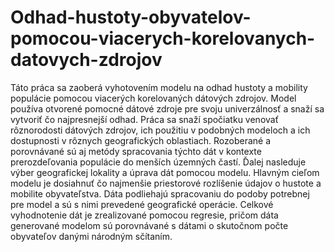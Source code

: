# Odhad-hustoty-obyvatelov-pomocou-viacerych-korelovanych-datovych-zdrojov

Táto práca sa zaoberá vyhotovením modelu na odhad hustoty a mobility populácie pomocou viacerých korelovaných dátových zdrojov. Model používa otvorené
pomocné dátové zdroje pre svoju univerzálnosť a snaží sa vytvoriť čo najpresnejší odhad. Práca sa snaží spočiatku venovať rôznorodosti dátových zdrojov, ich
použitiu v podobných modeloch a ich dostupnosti v rôznych geografických oblastiach. Rozoberané a porovnávané sú aj metódy spracovania týchto dát v kontexte prerozdeľovania populácie do menších územných častí. Ďalej nasleduje výber geografickej lokality a úprava dát pomocou modelu. Hlavným cieľom modelu
je dosiahnuť čo najmenšie priestorové rozlíšenie údajov o hustote a mobilite obyvateľstva. Dáta podliehajú spracovaniu do podoby potrebnej pre model a sú s
nimi prevedené geografické operácie. Celkové vyhodnotenie dát je zrealizované
pomocou regresie, pričom dáta generované modelom sú porovnávané s dátami
o skutočnom počte obyvateľov danými národným sčítaním.

